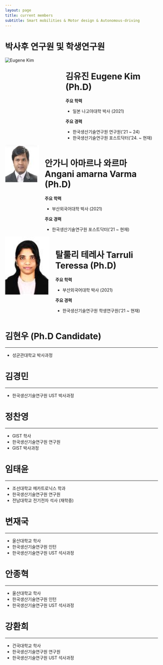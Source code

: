 ```yaml
---
layout: page
title: current members
subtitle: Smart mobilities & Motor design & Autonomous-driving
---
```


# 박사후 연구원 및 학생연구원

<div style="display: flex; align-items: flex-start;">
  <img src="https://raw.githubusercontent.com/hrchalab/hrchalab.github.io/master/assets/img/egkim.png" alt="Eugene Kim" style="width: 200px; margin-right: 20px;" />
  
  <div>
    <h1>김유진 Eugene Kim (Ph.D)</h1>
    <p><strong>주요 학력</strong></p>
    <ul>
      <li>일본 나고야대학 박사 (2021)</li>
    </ul>
    <p><strong>주요 경력</strong></p>
    <ul>
      <li>한국생산기술연구원 연구원(’21 ~ 24)</li>
      <li>한국생산기술연구원 포스트닥터(’24. ~ 현재)</li>
    </ul>
  </div>
</div>

<div style="display: flex; align-items: flex-start;">
  <img src="https://raw.githubusercontent.com/hrchalab/hrchalab.github.io/master/assets/img/angani.jpg" alt="Angani amarna varma" style="width: 200px; margin-right: 20px;" />
  
  <div>
    <h1>안가니 아마르나 와르마 Angani amarna Varma (Ph.D)</h1>
    <p><strong>주요 학력</strong></p>
    <ul>
      <li>부산외국어대학 박사 (2021)</li>
    </ul>
    <p><strong>주요 경력</strong></p>
    <ul>
      <li>한국생산기술연구원 포스트닥터(’21 ~ 현재)</li>
    </ul>
  </div>
</div>

<div style="display: flex; align-items: flex-start;">
  <img src="https://raw.githubusercontent.com/hrchalab/hrchalab.github.io/master/assets/img/teressa.jpg" alt="Angani amarna varma" style="width: 200px; margin-right: 20px;" />
  
  <div>
    <h1>탈룰리 테레사 Tarruli Teressa (Ph.D)</h1>
    <p><strong>주요 학력</strong></p>
    <ul>
      <li>부산외국어대학 박사 (2021)</li>
    </ul>
    <p><strong>주요 경력</strong></p>
    <ul>
      <li>한국생산기술연구원 학생연구원(’21 ~ 현재)</li>
    </ul>
  </div>
</div>

# 김현우 (Ph.D Candidate)
---
- 성균관대학교 박사과정

# 김경민
---
- 한국생산기술연구원 UST 박사과정

# 정찬영
---
- GIST 학사
- 한국생산기술연구원 연구원
- GIST 박사과정

# 임태윤
---
- 조선대학교 메카트로닉스 학과
- 한국생산기술연구원 연구원
- 전남대학교 전기전자 석사 (재학중)

# 변재국
---
- 울산대학교 학사
- 한국생산기술연구원 인턴
- 한국생산기술연구원 UST 석사과정

# 안종혁
---
- 울산대학교 학사
- 한국생산기술연구원 인턴
- 한국생산기술연구원 UST 석사과정

# 강환희
---
- 건국대학교 학사
- 한국생산기술연구원 연구원
- 한국생산기술연구원 UST 석사과정
